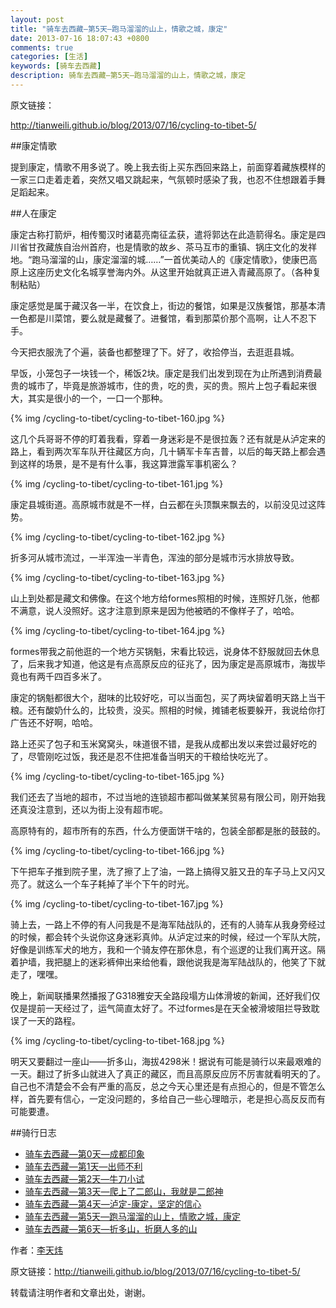 ```yaml
---
layout: post
title: "骑车去西藏—第5天—跑马溜溜的山上，情歌之城，康定"
date: 2013-07-16 18:07:43 +0800
comments: true
categories: [生活]
keywords: [骑车去西藏]
description: 骑车去西藏—第5天—跑马溜溜的山上，情歌之城，康定
---
```


<!--more-->
原文链接：

<http://tianweili.github.io/blog/2013/07/16/cycling-to-tibet-5/>

##康定情歌

提到康定，情歌不用多说了。晚上我去街上买东西回来路上，前面穿着藏族模样的一家三口走着走着，突然又唱又跳起来，气氛顿时感染了我，也忍不住想跟着手舞足蹈起来。

##人在康定

康定古称打箭炉，相传蜀汉时诸葛亮南征孟获，遣将郭达在此造箭得名。康定是四川省甘孜藏族自治州首府，也是情歌的故乡、茶马互市的重镇、锅庄文化的发祥地。“跑马溜溜的山，康定溜溜的城……”一首优美动人的《康定情歌》，使康巴高原上这座历史文化名城享誉海内外。从这里开始就真正进入青藏高原了。（各种复制粘贴）

康定感觉是属于藏汉各一半，在饮食上，街边的餐馆，如果是汉族餐馆，那基本清一色都是川菜馆，要么就是藏餐了。进餐馆，看到那菜价那个高啊，让人不忍下手。

今天把衣服洗了个遍，装备也都整理了下。好了，收拾停当，去逛逛县城。

早饭，小笼包子一块钱一个，稀饭2块。康定是我们出发到现在为止所遇到消费最贵的城市了，毕竟是旅游城市，住的贵，吃的贵，买的贵。照片上包子看起来很大，其实是很小的一个，一口一个那种。

{% img /cycling-to-tibet/cycling-to-tibet-160.jpg %}

这几个兵哥哥不停的盯着我看，穿着一身迷彩是不是很拉轰？还有就是从泸定来的路上，看到两次军车队开往藏区方向，几十辆军卡车吉普，以后的每天路上都会遇到这样的场景，是不是有什么事，我这算泄露军事机密么？

{% img /cycling-to-tibet/cycling-to-tibet-161.jpg %}

康定县城街道。高原城市就是不一样，白云都在头顶飘来飘去的，以前没见过这阵势。

{% img /cycling-to-tibet/cycling-to-tibet-162.jpg %}

折多河从城市流过，一半浑浊一半青色，浑浊的部分是城市污水排放导致。

{% img /cycling-to-tibet/cycling-to-tibet-163.jpg %}

山上到处都是藏文和佛像。在这个地方给formes照相的时候，连照好几张，他都不满意，说人没照好。这才注意到原来是因为他被晒的不像样子了，哈哈。

{% img /cycling-to-tibet/cycling-to-tibet-164.jpg %}

formes带我之前他逛的一个地方买锅魁，宋看比较远，说身体不舒服就回去休息了，后来我才知道，他这是有点高原反应的征兆了，因为康定是高原城市，海拔毕竟也有两千四百多米了。

康定的锅魁都很大个，甜味的比较好吃，可以当面包，买了两块留着明天路上当干粮。还有酸奶什么的，比较贵，没买。照相的时候，摊铺老板要躲开，我说给你打广告还不好啊，哈哈。

路上还买了包子和玉米窝窝头，味道很不错，是我从成都出发以来尝过最好吃的了，尽管刚吃过饭，我还是忍不住把准备当明天的干粮给快吃光了。

{% img /cycling-to-tibet/cycling-to-tibet-165.jpg %}

我们还去了当地的超市，不过当地的连锁超市都叫做某某贸易有限公司，刚开始我还真没注意到，还以为街上没有超市呢。

高原特有的，超市所有的东西，什么方便面饼干啥的，包装全部都是胀的鼓鼓的。

{% img /cycling-to-tibet/cycling-to-tibet-166.jpg %}

下午把车子推到院子里，洗了擦了上了油，一路上搞得又脏又丑的车子马上又闪又亮了。就这么一个车子耗掉了半个下午的时光。

{% img /cycling-to-tibet/cycling-to-tibet-167.jpg %}

骑上去，一路上不停的有人问我是不是海军陆战队的，还有的人骑车从我身旁经过的时候，都会转个头说你这身迷彩真帅。从泸定过来的时候，经过一个军队大院，好像是训练军犬的地方，我和一个骑友停在那休息，有个巡逻的让我们离开这。隔着护墙，我把腿上的迷彩裤伸出来给他看，跟他说我是海军陆战队的，他笑了下就走了，嘿嘿。

晚上，新闻联播果然播报了G318雅安天全路段塌方山体滑坡的新闻，还好我们仅仅是提前一天经过了，运气简直太好了。不过formes是在天全被滑坡阻拦导致耽误了一天的路程。

{% img /cycling-to-tibet/cycling-to-tibet-168.jpg %}

明天又要翻过一座山——折多山，海拔4298米！据说有可能是骑行以来最艰难的一天。翻过了折多山就进入了真正的藏区，而且高原反应厉不厉害就看明天的了。自己也不清楚会不会有严重的高反，总之今天心里还是有点担心的，但是不管怎么样，首先要有信心，一定没问题的，多给自己一些心理暗示，老是担心高反反而有可能要遭。


##骑行日志

* [骑车去西藏—第0天—成都印象](http://tianweili.github.io/blog/2013/03/11/cycling-to-tibet-0/)
* [骑车去西藏—第1天—出师不利](http://tianweili.github.io/blog/2013/07/12/cycling-to-tibet-1/)
* [骑车去西藏—第2天—牛刀小试](http://tianweili.github.io/blog/2013/07/13/cycling-to-tibet-2/)
* [骑车去西藏—第3天—爬上了二郎山，我就是二郎神](http://tianweili.github.io/blog/2013/07/14/cycling-to-tibet-3/)
* [骑车去西藏—第4天—泸定-康定，坚定的信心](http://tianweili.github.io/blog/2013/07/15/cycling-to-tibet-4/)
* [骑车去西藏—第5天—跑马溜溜的山上，情歌之城，康定](http://tianweili.github.io/blog/2013/07/16/cycling-to-tibet-5/)
* [骑车去西藏—第6天—折多山，折磨人多的山](http://tianweili.github.io/blog/2013/07/17/cycling-to-tibet-6/)


作者：[李天炜](http://tianweili.github.io/)

原文链接：<http://tianweili.github.io/blog/2013/07/16/cycling-to-tibet-5/>

转载请注明作者和文章出处，谢谢。
